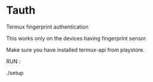 # Tauth
Termux fingerprint authentication 

This works only on the devices having fingerprint sensor.

Make sure you have installed termux-api from playstore.

RUN : 

  ./setup
